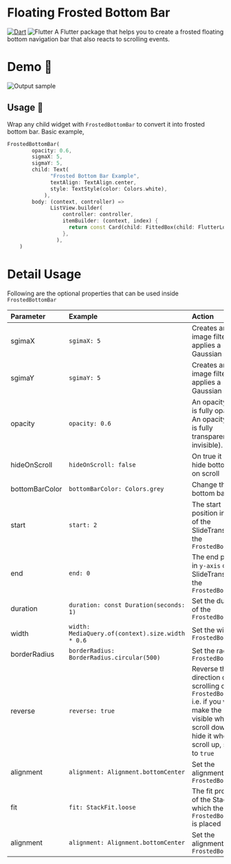 

# Floating Frosted Bottom Bar
[![Dart](https://img.shields.io/badge/Dart-0175C2?logo=dart&logoColor=white)](https://pub.dev/packages/fancy_text_reveal)  ![Flutter](https://img.shields.io/badge/Flutter-02569B?logo=flutter&logoColor=white)
A Flutter package that helps you to create a frosted floating bottom navigation bar that also reacts to scrolling events.

# Demo 👀
![Output sample](images/gif1.gif)

## Usage 🎨

Wrap any child widget with `FrostedBottomBar` to convert it into frosted bottom bar.
Basic example,

```dart
FrostedBottomBar(
        opacity: 0.6,
        sigmaX: 5,
        sigmaY: 5,
        child: Text(
              "Frosted Bottom Bar Example",
              textAlign: TextAlign.center,
              style: TextStyle(color: Colors.white),
            ),
        body: (context, controller) =>
              ListView.builder(
                  controller: controller,
                  itemBuilder: (context, index) {
                    return const Card(child: FittedBox(child: FlutterLogo()));
                  },
                ),
    )
```

# Detail Usage

Following are the optional properties that can be used inside `FrostedBottomBar`

| Parameter | Example | Action |
|:---|:---|:---|
| sgimaX |```sgimaX: 5``` | Creates an image filter that applies a Gaussian blur |
| sgimaY |```sgimaY: 5``` | Creates an image filter that applies a Gaussian blur |
| opacity |```opacity: 0.6``` | An opacity of 1.0 is fully opaque. An opacity of 0.0 is fully transparent (i.e., invisible). |
| hideOnScroll |```hideOnScroll: false``` | On true it will hide bottom bar on scroll |
| bottomBarColor |```bottomBarColor: Colors.grey``` | Change the bottom bar color |
| start |```start: 2``` | The start position in `y-axis` of the SlideTransition of the `FrostedBottomBar` |
| end |```end: 0``` | The end position in `y-axis` of the SlideTransition of the `FrostedBottomBar`|
| duration |```duration: const Duration(seconds: 1)``` | Set the duration of the `FrostedBottomBar` |
| width |```width: MediaQuery.of(context).size.width * 0.6``` | Set the width for `FrostedBottomBar` |
| borderRadius |```borderRadius: BorderRadius.circular(500)``` | Set the radius of `FrostedBottomBar` |
| reverse |```reverse: true``` | Reverse the direction of scrolling of `FrostedBottomBar` i.e. if you want to make the bar visible when you scroll down and hide it when you scroll up, set this to `true`|
| alignment |```alignment: Alignment.bottomCenter``` | Set the alignment of `FrostedBottomBar` |
| fit |```fit: StackFit.loose``` |The fit property of the Stack in which the `FrostedBottomBar` is placed |
| alignment |```alignment: Alignment.bottomCenter``` | Set the alignment of `FrostedBottomBar` |
